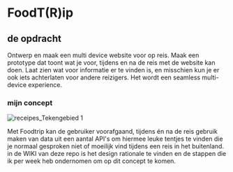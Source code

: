 # FoodT(R)ip

## de opdracht
Ontwerp en maak een multi device website voor op reis. Maak een prototype dat toont wat je voor, tijdens en na de reis met de website kan doen. Laat zien wat voor informatie er te vinden is, en misschien kun je er ook iets achterlaten voor andere reizigers. Het wordt een seamless multi-device experience.

### mijn concept

![receipes_Tekengebied 1](https://user-images.githubusercontent.com/36195440/104622425-86fe6e00-5691-11eb-8e41-56f05e4eef72.png)

Met Foodtrip kan de gebruiker voorafgaand, tijdens én na de reis gebruik maken van data uit een aantal API's om hiermee leuke tentjes te vinden die je normaal gesproken niet of moeilijk vind tijdens een reis in het buitenland. in de WIKI van deze repo is het design rationale te vinden en de stappen die ik per week heb ondernomen om op dit concept te komen.
